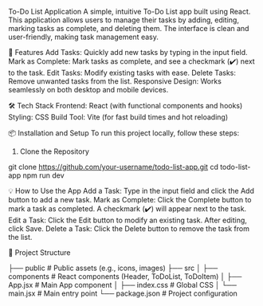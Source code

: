 To-Do List Application
A simple, intuitive To-Do List app built using React. This application allows users to manage their tasks by adding, editing, marking tasks as complete, and deleting them. The interface is clean and user-friendly, making task management easy.


🚀 Features
Add Tasks: Quickly add new tasks by typing in the input field.
Mark as Complete: Mark tasks as complete, and see a checkmark (✔️) next to the task.
Edit Tasks: Modify existing tasks with ease.
Delete Tasks: Remove unwanted tasks from the list.
Responsive Design: Works seamlessly on both desktop and mobile devices.

🛠️ Tech Stack
Frontend: React (with functional components and hooks)
Styling: CSS
Build Tool: Vite (for fast build times and hot reloading)

📦 Installation and Setup
To run this project locally, follow these steps:

1. Clone the Repository

git clone https://github.com/your-username/todo-list-app.git
cd todo-list-app
npm run dev

💡 How to Use the App
Add a Task: Type in the input field and click the Add button to add a new task.
Mark as Complete: Click the Complete button to mark a task as completed. A checkmark (✔️) will appear next to the task.
Edit a Task: Click the Edit button to modify an existing task. After editing, click Save.
Delete a Task: Click the Delete button to remove the task from the list.

🔧 Project Structure

├── public              # Public assets (e.g., icons, images)
├── src
│   ├── components      # React components (Header, ToDoList, ToDoItem)
│   ├── App.jsx         # Main App component
│   ├── index.css       # Global CSS
│   └── main.jsx        # Main entry point
└── package.json        # Project configuration
